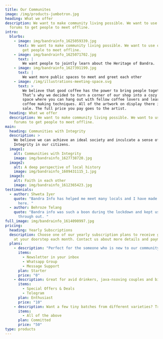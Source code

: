 ```yaml
---
title: Our Communites
image: /img/products-jumbotron.jpg
heading: What we offer
description: We want to make community living possible. We want to use online
  forums to get people to meet offline.
intro:
  blurbs:
    - image: img/bandrainfo_1625059339.jpg
      text: We want to make community living possible. We want to use online forums to
        get people to meet offline.
    - image: img/bandrainfo_1625071702.jpg
      text: |
        We want people to jointly learn about the Heritage of Bandra.
    - image: img/bandrainfo_1627391199.jpg
      text: |
        We want more public spaces to meet and greet each other 
    - image: /img/illustrations-meeting-space.svg
      text: >
        We believe that good coffee has the power to bring people together.
        That’s why we decided to turn a corner of our shop into a cozy meeting
        space where you can hang out with fellow coffee lovers and learn about
        coffee making techniques. All of the artwork on display there is for
        sale. The full price you pay goes to the artist.
  heading: What we offer
  description: We want to make community living possible. We want to use online
    forums to get people to meet offline.
main:
  heading: Communities with Integrity
  description: >
    We believe we can achieve an ideal society and inculcate a sense of
    Integrity in our citizens. 
  image1:
    alt: Communities with Integrity
    image: img/bandrainfo_1627738720.jpg
  image2:
    alt: A deep perspective of local history
    image: img/bandrainfo_1609431115_1.jpg
  image3:
    alt: Faith in each other
    image: img/bandrainfo_1612365423.jpg
testimonials:
  - author: Shweta Iyer
    quote: "Bandra Info has helped me meet many locals and I have made great friends
      here. "
  - author: Behroze Telang
    quote: "Bandra info was such a boon during the lockdown and kept us entertained
      through out. "
full_image: img/bandrainfo_1614090997.jpg
pricing:
  heading: Yearly Subscriptions
  description: Choose one of our yearly subscription plans to receive great coffee
    at your doorstep each month. Contact us about more details and payment info.
  plans:
    - description: "Perfect for the someone who is new to our community. "
      items:
        - Newsletter in your inbox
        - Whatsapp Group
        - Message Support
      plan: Starter
      price: "0"
    - description: Great for avid drinkers, java-nsoving couples and bigger crowds
      items:
        - Special Offers & Deals
        - Telegram
      plan: Enthusiast
      price: "10"
    - description: Want a few tiny batches from different varieties? Try our custom plan
      items:
        - All of the above
      plan: Committed
      price: "50"
type: products
---
```

